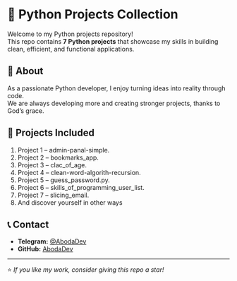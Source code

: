 # 🐍 Python Projects Collection

Welcome to my Python projects repository!  
This repo contains **7 Python projects** that showcase my skills in building clean, efficient, and functional applications.

## 🚀 About
As a passionate Python developer, I enjoy turning ideas into reality through code.  
We are always developing more and creating stronger projects, thanks to God’s grace.

## 📂 Projects Included
1. Project 1 – admin-panal-simple.
2. Project 2 – bookmarks_app.
3. Project 3 – clac_of_age.
4. Project 4 – clean-word-algorith-recursion.
5. Project 5 – guess_password.py.
6. Project 6 – skills_of_programming_user_list.
7. Project 7 – slicing_email.
8. And discover yourself in other ways

## 📞 Contact
- **Telegram:** [@AbodaDev](https://t.me/AbodaDev)
- **GitHub:** [AbodaDev](https://github.com/AbodyPrmaga)

---
⭐ *If you like my work, consider giving this repo a star!*
